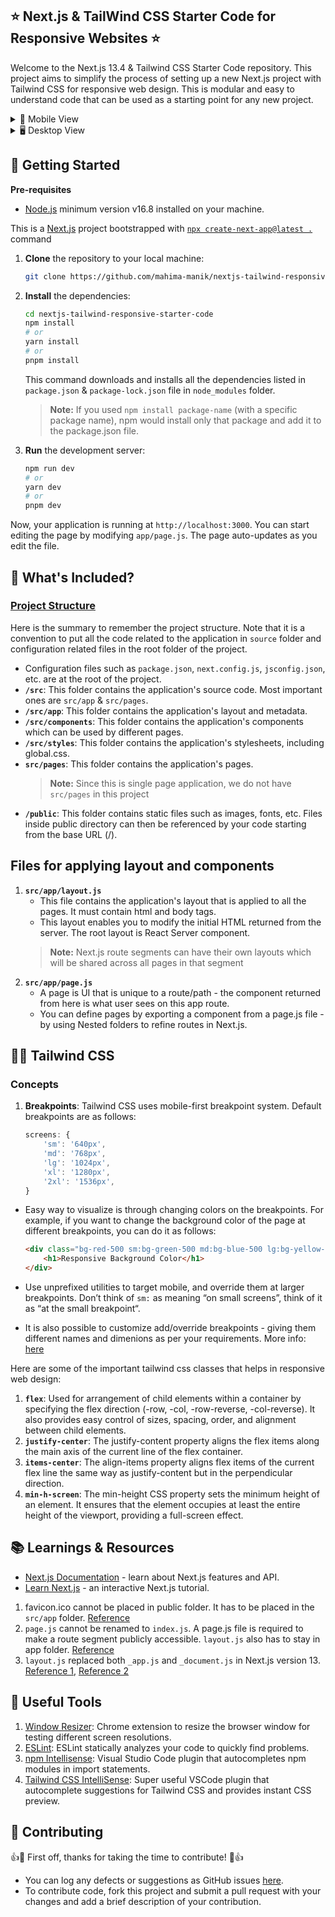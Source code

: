 ## ⭐ Next.js & TailWind CSS Starter Code for Responsive Websites ⭐

Welcome to the Next.js 13.4 & Tailwind CSS Starter Code repository. This project aims to simplify the process of setting up a new Next.js project with Tailwind CSS for responsive web design. This is modular and easy to understand code that can be used as a starting point for any new project.


<details>
<summary><span style="font-size: 1em;">📱 Mobile View</span></summary>
<div style="display:flex;">
  <img src="https://github.com/mahima-manik/nextjs-tailwind-responsive-starter-code/assets/30531520/2b2bd400-2226-4832-af63-86f3b57f1e82" alt="Mobile View" style="width:50%;height:50%;">
</div>
</details>

<details>
<summary><span style="font-size: 1em;">🖥 Desktop View</span></summary>
<div style="display:flex;">
  <img src="https://github.com/mahima-manik/nextjs-tailwind-responsive-starter-code/assets/30531520/178d3a73-6aee-4385-9186-c8cee43416df" alt="Desktop View" style="width:80%;height:80%;">
</div>
</details>

## 🚀 Getting Started

**Pre-requisites**
- [Node.js](https://nodejs.org/docs/latest-v16.x/api/) minimum version v16.8 installed on your machine.

This is a [Next.js](https://nextjs.org/) project bootstrapped with [`npx create-next-app@latest .`](https://github.com/vercel/next.js/tree/canary/packages/create-next-app) command

1. **Clone** the repository to your local machine:
    ```bash
    git clone https://github.com/mahima-manik/nextjs-tailwind-responsive-starter-code.git
    ```
2. **Install** the dependencies:
    ```bash
    cd nextjs-tailwind-responsive-starter-code
    npm install
    # or
    yarn install
    # or
    pnpm install
    ```
    This command downloads and installs all the dependencies listed in `package.json` & `package-lock.json` file in `node_modules` folder.

    > **Note:** If you used `npm install package-name` (with a specific package name), npm would install only that package and add it to the package.json file.
3. **Run** the development server:
    ```bash
    npm run dev
    # or
    yarn dev
    # or
    pnpm dev
    ```

Now, your application is running at `http://localhost:3000`. You can start editing the page by modifying `app/page.js`. The page auto-updates as you edit the file.

## 🧰 What's Included?

### [Project Structure](https://nextjs.org/docs/getting-started/project-structure)
Here is the summary to remember the project structure. Note that it is a convention to put all the code related to the application in `source` folder and configuration related files in the root folder of the project.
- Configuration files such as `package.json`, `next.config.js`, `jsconfig.json`, etc. are at the root of the project.
- **`/src`**: This folder contains the application's source code. Most important ones are `src/app` & `src/pages`. 
- **`/src/app`**: This folder contains the application's layout and metadata.
- **`/src/components`**: This folder contains the application's components which can be used by different pages.
- **`/src/styles`**: This folder contains the application's stylesheets, including global.css.
- **`src/pages`**: This folder contains the application's pages.
    > **Note:** Since this is single page application, we do not have `src/pages` in this project 
- **`/public`**: This folder contains static files such as images, fonts, etc. Files inside public directory can then be referenced by your code starting from the base URL (/).


## Files for applying layout and components

1. **`src/app/layout.js`**
    - This file contains the application's layout that is applied to all the pages. It must contain html and body tags.
    - This layout enables you to modify the initial HTML returned from the server. The root layout is React Server component.
    > **Note:** Next.js route segments can have their own layouts which will be shared across all pages in that segment
2. **`src/app/page.js`**
    - A page is UI that is unique to a route/path - the component returned from here is what user sees on this app route. 
    - You can define pages by exporting a component from a page.js file - by using Nested folders to refine routes in Next.js.

## 🏄🏻 Tailwind CSS

### Concepts
1. **Breakpoints**: Tailwind CSS uses mobile-first breakpoint system. Default breakpoints are as follows:
    ```js
    screens: {
        'sm': '640px',
        'md': '768px',
        'lg': '1024px',
        'xl': '1280px',
        '2xl': '1536px',
    }
    ```

- Easy way to visualize is through changing colors on the breakpoints. For example, if you want to change the background color of the page at different breakpoints, you can do it as follows:
    
    ```html
    <div class="bg-red-500 sm:bg-green-500 md:bg-blue-500 lg:bg-yellow-500 xl:bg-purple-500 2xl:bg-pink-500">
        <h1>Responsive Background Color</h1>
    </div>
    ```

- Use unprefixed utilities to target mobile, and override them at larger breakpoints. Don’t think of `sm:` as meaning “on small screens”, think of it as “at the small breakpoint“.

- It is also possible to customize add/override breakpoints - giving them different names and dimenions as per your requirements. More info: [here](https://tailwindcss.com/docs/responsive-design#customizing-your-theme)

Here are some of the important tailwind css classes that helps in responsive web design:

1. **`flex`**: Used for arrangement of child elements within a container by specifying the flex direction (-row, -col, -row-reverse, -col-reverse). It also provides easy control of sizes, spacing, order, and alignment between child elements.
2. **`justify-center`**: The justify-content property aligns the flex items along the main axis of the current line of the flex container.
3. **`items-center`**: The align-items property aligns flex items of the current flex line the same way as justify-content but in the perpendicular direction.
4. **`min-h-screen`**: The min-height CSS property sets the minimum height of an element.  It ensures that the element occupies at least the entire height of the viewport, providing a full-screen effect.

## 📚 Learnings & Resources
- [Next.js Documentation](https://nextjs.org/docs) - learn about Next.js features and API.
- [Learn Next.js](https://nextjs.org/learn) - an interactive Next.js tutorial.
1. favicon.ico cannot be placed in public folder. It has to be placed in the `src/app` folder. [Reference](https://nextjs.org/docs/app/api-reference/file-conventions/metadata/app-icons#favicon)
2. `page.js` cannot be renamed to `index.js`. A page.js file is required to make a route segment publicly accessible. `layout.js` also has to stay in app folder. [Reference](https://nextjs.org/docs/getting-started/project-structure#routing-files)
3. `layout.js` replaced both `_app.js` and `_document.js` in Next.js version 13. [Reference 1](https://nextjs.org/docs/app/building-your-application/upgrading/app-router-migration#migrating-from-pages-to-app), [Reference 2](https://www.makeuseof.com/create-custom-layout-in-nextjs/)

## 🔧 Useful Tools
1. [Window Resizer](https://chrome.google.com/webstore/detail/window-resizer): Chrome extension to resize the browser window for testing different screen resolutions.
2. [ESLint](https://eslint.org/): ESLint statically analyzes your code to quickly find problems.
3. [npm Intellisense](https://marketplace.visualstudio.com/items?itemName=christian-kohler.npm-intellisense): Visual Studio Code plugin that autocompletes npm modules in import statements.
4. [Tailwind CSS IntelliSense](https://marketplace.visualstudio.com/items?itemName=bradlc.vscode-tailwindcss): Super useful VSCode plugin that autocomplete suggestions for Tailwind CSS and provides instant CSS preview.

## 🫡 Contributing
👍🎉 First off, thanks for taking the time to contribute! 🎉👍
- You can log any defects or suggestions as GitHub issues [here](https://github.com/mahima-manik/nextjs-tailwind-responsive-starter-code/issues). 
- To contribute code, fork this project and submit a pull request with your changes and add a brief description of your contribution.
